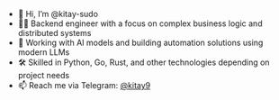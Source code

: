 - 👋 Hi, I’m @kitay-sudo
- 👨‍💻 Backend engineer with a focus on complex business logic and distributed systems  
- 🤖 Working with AI models and building automation solutions using modern LLMs  
- 🛠 Skilled in Python, Go, Rust, and other technologies depending on project needs  
- 📫 Reach me via Telegram: [@kitay9](https://t.me/kitay9)

<!---
kitay-sudo/kitay-sudo is a ✨ special ✨ repository because its `README.md` (this file) appears on your GitHub profile.
You can click the Preview link to take a look at your changes.
--->
